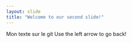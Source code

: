 ```yaml
---
layout: slide
title: "Welcome to our second slide!"
---
```

Mon texte sur le git
Use the left arrow to go back!
